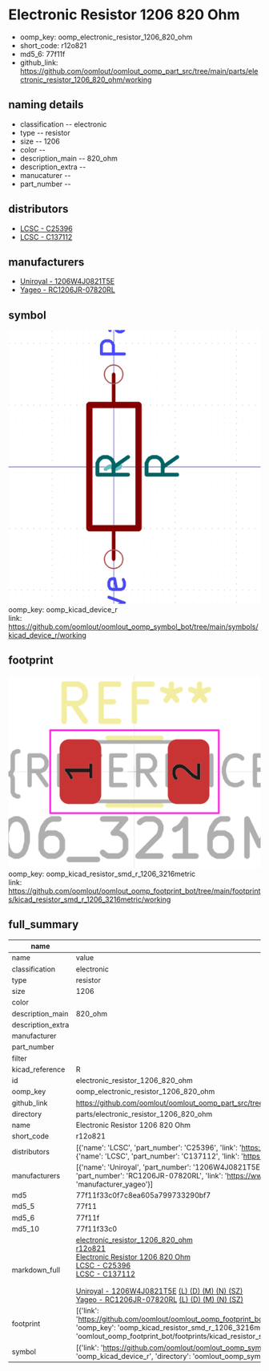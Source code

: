 # Electronic Resistor 1206 820 Ohm

  
* oomp_key: oomp_electronic_resistor_1206_820_ohm 
* short_code: r12o821
* md5_6: 77f11f  
* github_link: https://github.com/oomlout/oomlout_oomp_part_src/tree/main/parts/electronic_resistor_1206_820_ohm/working  
## naming details
* classification -- electronic
* type -- resistor
* size -- 1206
* color -- 
* description_main -- 820_ohm
* description_extra -- 
* manucaturer -- 
* part_number -- 

## distributors
* [LCSC - C25396](https://lcsc.com/product-detail/C25396.html)  
* [LCSC - C137112](https://lcsc.com/product-detail/C137112.html)  

## manufacturers
* [Uniroyal - 1206W4J0821T5E]()  
* [Yageo - RC1206JR-07820RL](https://www.yageo.com/en/Chart/Download/pdf/RC1206JR-07820RL)  

## symbol

![](symbol/0/working/working_600.png)  
oomp_key: oomp_kicad_device_r  
link: https://github.com/oomlout/oomlout_oomp_symbol_bot/tree/main/symbols/kicad_device_r/working  

## footprint

![](footprint/0/working/working_600.png)  
oomp_key: oomp_kicad_resistor_smd_r_1206_3216metric  
link: https://github.com/oomlout/oomlout_oomp_footprint_bot/tree/main/footprints/kicad_resistor_smd_r_1206_3216metric/working  

## full_summary
| name | value | 
| --- | --- | 
| name | value | 
| classification | electronic | 
| type | resistor | 
| size | 1206 | 
| color |  | 
| description_main | 820_ohm | 
| description_extra |  | 
| manufacturer |  | 
| part_number |  | 
| filter |  | 
| kicad_reference | R | 
| id | electronic_resistor_1206_820_ohm | 
| oomp_key | oomp_electronic_resistor_1206_820_ohm | 
| github_link | https://github.com/oomlout/oomlout_oomp_part_src/tree/main/parts/electronic_resistor_1206_820_ohm/working | 
| directory | parts/electronic_resistor_1206_820_ohm | 
| name | Electronic Resistor 1206 820 Ohm | 
| short_code | r12o821 | 
| distributors | [{'name': 'LCSC', 'part_number': 'C25396', 'link': 'https://lcsc.com/product-detail/C25396.html', 'id': 'distributor_lcsc'}, {'name': 'LCSC', 'part_number': 'C137112', 'link': 'https://lcsc.com/product-detail/C137112.html', 'id': 'distributor_lcsc'}] | 
| manufacturers | [{'name': 'Uniroyal', 'part_number': '1206W4J0821T5E', 'link': '', 'id': 'manufacturer_uniroyal'}, {'name': 'Yageo', 'part_number': 'RC1206JR-07820RL', 'link': 'https://www.yageo.com/en/Chart/Download/pdf/RC1206JR-07820RL', 'id': 'manufacturer_yageo'}] | 
| md5 | 77f11f33c0f7c8ea605a799733290bf7 | 
| md5_5 | 77f11 | 
| md5_6 | 77f11f | 
| md5_10 | 77f11f33c0 | 
| markdown_full | [electronic_resistor_1206_820_ohm](https://github.com/oomlout/oomlout_oomp_part_src/tree/main/parts/electronic_resistor_1206_820_ohm/working)<br>[r12o821](https://github.com/oomlout/oomlout_oomp_part_src/tree/main/parts/electronic_resistor_1206_820_ohm/working)<br>[Electronic Resistor 1206 820 Ohm](https://github.com/oomlout/oomlout_oomp_part_src/tree/main/parts/electronic_resistor_1206_820_ohm/working)<br>[LCSC - C25396<br>](https://lcsc.com/product-detail/C25396.html)[LCSC - C137112<br>](https://lcsc.com/product-detail/C137112.html)<br>[Uniroyal - 1206W4J0821T5E]() [(L)  ](https://www.lcsc.com/search?q=1206W4J0821T5E)[(D)  ](https://www.digikey.com/en/products?,keywords=1206W4J0821T5E)[(M)  ](https://www.mouser.com/Search/Refine?Keyword=1206W4J0821T5E)[(N)  ](https://www.newark.com/search?st=1206W4J0821T5E)[(SZ)  ](https://so.szlcsc.com/global.html?k=1206W4J0821T5E)<br>[Yageo - RC1206JR-07820RL](https://www.yageo.com/en/Chart/Download/pdf/RC1206JR-07820RL) [(L)  ](https://www.lcsc.com/search?q=RC1206JR-07820RL)[(D)  ](https://www.digikey.com/en/products?,keywords=RC1206JR-07820RL)[(M)  ](https://www.mouser.com/Search/Refine?Keyword=RC1206JR-07820RL)[(N)  ](https://www.newark.com/search?st=RC1206JR-07820RL)[(SZ)  ](https://so.szlcsc.com/global.html?k=RC1206JR-07820RL)<br> | 
| footprint | [{'link': 'https://github.com/oomlout/oomlout_oomp_footprint_bot/tree/main/foootprntss/kicad_resistor_smd_r_1206_3216metric', 'oomp_key': 'oomp_kicad_resistor_smd_r_1206_3216metric', 'directory': 'oomlout_oomp_footprint_bot/footprints/kicad_resistor_smd_r_1206_3216metric//working/working.kicad_mod'}] | 
| symbol | [{'link': 'https://github.com/oomlout/oomlout_oomp_symbol_bot/tree/main/symbols/kicad_device_r', 'oomp_key': 'oomp_kicad_device_r', 'directory': 'oomlout_oomp_symbol_bot/symbols/kicad_device_r//working/working.kicad_sym'}] | 

